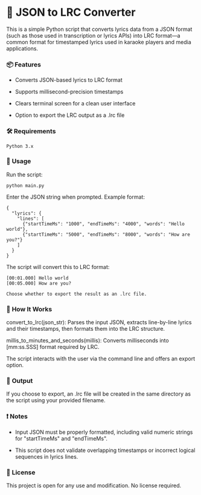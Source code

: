 # 🎵 **JSON to LRC Converter**

This is a simple Python script that converts lyrics data from a JSON format (such as those used in transcription or lyrics APIs) into LRC format—a common format for timestamped lyrics used in karaoke players and media applications.
### 📦 **Features**

  - Converts JSON-based lyrics to LRC format

  - Supports millisecond-precision timestamps

  - Clears terminal screen for a clean user interface

  - Option to export the LRC output as a .lrc file

### 🛠 **Requirements**

    Python 3.x


### 🚀 **Usage**

Run the script:

    python main.py

Enter the JSON string when prompted. Example format:

    {
      "lyrics": {
        "lines": [
          {"startTimeMs": "1000", "endTimeMs": "4000", "words": "Hello world"},
          {"startTimeMs": "5000", "endTimeMs": "8000", "words": "How are you?"}
        ]
      }
    }


The script will convert this to LRC format:

    [00:01.000] Hello world
    [00:05.000] How are you?

    Choose whether to export the result as an .lrc file.

### 🧠 **How It Works**

  convert_to_lrc(json_str): Parses the input JSON, extracts line-by-line lyrics and their timestamps, then formats them into the LRC structure.

  millis_to_minutes_and_seconds(millis): Converts milliseconds into [mm:ss.SSS] format required by LRC.

  The script interacts with the user via the command line and offers an export option.

### 📁 **Output**

If you choose to export, an .lrc file will be created in the same directory as the script using your provided filename.

### ❗ **Notes**

  - Input JSON must be properly formatted, including valid numeric strings for "startTimeMs" and "endTimeMs".

  - This script does not validate overlapping timestamps or incorrect logical sequences in lyrics lines.

### 📝 **License**

This project is open for any use and modification. No license required.

